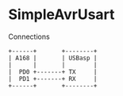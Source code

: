 # SimpleAvrUsart

Connections
```
+------+       +--------+
| A168 |       | USBasp |
|      |       |        |
|  PD0 +-------+ TX     |
|  PD1 +-------+ RX     |
+------+       +--------+
```
